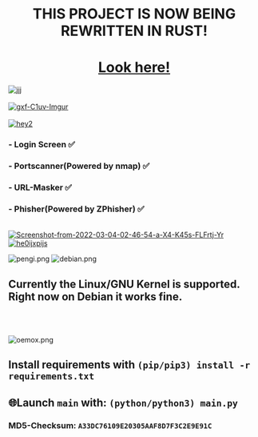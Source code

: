 <h1 align="center">THIS PROJECT IS NOW BEING REWRITTEN IN RUST!</h1>
<h1 align="center"><a href="https://github.com/skyline69/HaxRS">Look here!</a></h1>

<a href="https://youtu.be/iik25wqIuFo"><img src="https://i.ibb.co/Bjw6d6F/jjj.png" alt="jjj" border="0"></a>
<br><br>
<a href="https://youtu.be/iik25wqIuFo"><img src="https://i.ibb.co/qsJb5tL/gxf-C1uv-Imgur.png" alt="gxf-C1uv-Imgur" border="0"></a>
<br><br>
<a href="https://youtu.be/iik25wqIuFo"><img src="https://i.ibb.co/8BbNZRK/haxxx.png" alt="hey2" border="0"></a>

### - Login Screen ✅
### - Portscanner(Powered by nmap) ✅
### - URL-Masker ✅
### - Phisher(Powered by ZPhisher) ✅
<br>
<a href="https://youtu.be/iik25wqIuFo"><img src="https://i.ibb.co/0QPgqnc/Screenshot-from-2022-03-04-02-46-54-a-X4-K45s-FLFrtj-Yr.png" alt="Screenshot-from-2022-03-04-02-46-54-a-X4-K45s-FLFrtj-Yr" border="0"></a>
<a href="https://youtu.be/iik25wqIuFo"><img src="https://i.ibb.co/J3x3mHr/he0ijxpijs.png" alt="he0ijxpijs" border="0"></a>

![pengi.png](https://i.ibb.co/2t1rKWh/pengi.png)
![debian.png](https://i.ibb.co/3NVB6GY/external-content-duckduckgo.png)

## Currently the Linux/GNU Kernel is supported. Right now on Debian it works fine. 
<br><br>


![oemox.png](https://i.postimg.cc/zvLgJv7Q/oemox.png)
## Install requirements with ```(pip/pip3) install -r requirements.txt```
## 🌐Launch `main` with: ``(python/python3) main.py``


### MD5-Checksum: ``A33DC76109E20305AAF8D7F3C2E9E91C``
